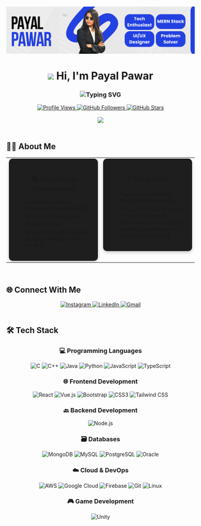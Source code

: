 ![logo](https://github.com/payalpawar9579/payalpawar9579/blob/main/githubbanner.png)

<h1 align="center">
  <img src="https://media.giphy.com/media/hvRJCLFzcasrR4ia7z/giphy.gif" width="30px"> Hi, I'm Payal Pawar
</h1>

<h3 align="center">
  <img src="https://readme-typing-svg.herokuapp.com?font=Fira+Code&weight=600&size=24&duration=3000&pause=1000&color=FFD700&center=true&vCenter=true&width=600&lines=🚀+Full+Stack+Developer;🏆+Smart+India+Hackathon+Winner;🎯+MLSC+Management+Head;💻+Passionate+Coder;🌱+Continuous+Learner" alt="Typing SVG" />
</h3>

<div align="center">
  <a href="https://github.com/payalpawar9579">
    <img src="https://komarev.com/ghpvc/?username=payalpawar9579&label=Profile%20views&color=0e75b6&style=flat" alt="Profile Views" />
  </a>
  <a href="https://github.com/payalpawar9579?tab=followers">
    <img src="https://img.shields.io/github/followers/payalpawar9579?label=Followers&style=social" alt="GitHub Followers">
  </a>
  <a href="https://github.com/payalpawar9579">
    <img src="https://img.shields.io/github/stars/payalpawar9579?label=Stars&style=social" alt="GitHub Stars">
  </a>
</div>

<br>

<div align="center">
  <img src="https://user-images.githubusercontent.com/55389276/140866485-8fb1c876-9a8f-4d6a-98dc-08c4981eaf70.gif" width="600"/>
</div>

<br>

## 👩‍💻 About Me

<div align="center">
  <table>
    <tr>
      <td width="50%" valign="top">
        <div align="center" style="background-color: #1E1E1E; padding: 20px; border-radius: 10px; box-shadow: 0 4px 8px rgba(0,0,0,0.2);">
          <h3>🎓 Education & Achievements</h3>
          <ul align="left">
            <li>Currently studying <strong>Computer Engineering</strong> 🖥️</li>
            <li><strong>Winner of Smart India Hackathon</strong> 🏆</li>
            <li><strong>Microsoft Learn Student Chapter Management Head</strong> 💼</li>
          </ul>
        </div>
      </td>
      <td width="50%" valign="top">
        <div align="center" style="background-color: #1E1E1E; padding: 20px; border-radius: 10px; box-shadow: 0 4px 8px rgba(0,0,0,0.2);">
          <h3>⚡ Quick Facts</h3>
          <ul align="left">
            <li>Passionate about <strong>Full Stack Development</strong> 💻</li>
            <li>Creativity and coding are my perfect blend 🎨</li>
            <li>Open source enthusiast 🌐</li>
            <li>Looking to collaborate on innovative projects 👯</li>
          </ul>
        </div>
      </td>
    </tr>
  </table>
</div>

<br>

## 🌐 Connect With Me

<div align="center">
  <a href="https://www.instagram.com/payal_pixelize/" target="_blank">
    <img src="https://img.shields.io/badge/Instagram-E4405F?style=for-the-badge&logo=instagram&logoColor=white" alt="Instagram"/>
  </a>
  <a href="https://www.linkedin.com/in/payal-pawar-357243288/" target="_blank">
    <img src="https://img.shields.io/badge/LinkedIn-0077B5?style=for-the-badge&logo=linkedin&logoColor=white" alt="LinkedIn"/>
  </a>
  <a href="mailto:payalpawar9579@gmail.com">
    <img src="https://img.shields.io/badge/Gmail-D14836?style=for-the-badge&logo=gmail&logoColor=white" alt="Gmail"/>
  </a>
</div>

<br>

## 🛠️ Tech Stack

<div align="center">
  
  ### 💻 Programming Languages
  <div>
    <img src="https://img.shields.io/badge/C-00599C?style=for-the-badge&logo=c&logoColor=white" alt="C"/>
    <img src="https://img.shields.io/badge/C%2B%2B-00599C?style=for-the-badge&logo=c%2B%2B&logoColor=white" alt="C++"/>
    <img src="https://img.shields.io/badge/Java-ED8B00?style=for-the-badge&logo=openjdk&logoColor=white" alt="Java"/>
    <img src="https://img.shields.io/badge/Python-3776AB?style=for-the-badge&logo=python&logoColor=white" alt="Python"/>
    <img src="https://img.shields.io/badge/JavaScript-F7DF1E?style=for-the-badge&logo=javascript&logoColor=black" alt="JavaScript"/>
    <img src="https://img.shields.io/badge/TypeScript-007ACC?style=for-the-badge&logo=typescript&logoColor=white" alt="TypeScript"/>
  </div>
  
  ### 🌐 Frontend Development
  <div>
    <img src="https://img.shields.io/badge/React-20232A?style=for-the-badge&logo=react&logoColor=61DAFB" alt="React"/>
    <img src="https://img.shields.io/badge/Vue.js-35495E?style=for-the-badge&logo=vue.js&logoColor=4FC08D" alt="Vue.js"/>
    <img src="https://img.shields.io/badge/Bootstrap-563D7C?style=for-the-badge&logo=bootstrap&logoColor=white" alt="Bootstrap"/>
    <img src="https://img.shields.io/badge/CSS3-1572B6?style=for-the-badge&logo=css3&logoColor=white" alt="CSS3"/>
    <img src="https://img.shields.io/badge/Tailwind_CSS-38B2AC?style=for-the-badge&logo=tailwind-css&logoColor=white" alt="Tailwind CSS"/>
  </div>
  
  ### 🔙 Backend Development
  <div>
    <img src="https://img.shields.io/badge/Node.js-43853D?style=for-the-badge&logo=node.js&logoColor=white" alt="Node.js"/>
  </div>
  
  ### 🗃️ Databases
  <div>
    <img src="https://img.shields.io/badge/MongoDB-4EA94B?style=for-the-badge&logo=mongodb&logoColor=white" alt="MongoDB"/>
    <img src="https://img.shields.io/badge/MySQL-00000F?style=for-the-badge&logo=mysql&logoColor=white" alt="MySQL"/>
    <img src="https://img.shields.io/badge/PostgreSQL-316192?style=for-the-badge&logo=postgresql&logoColor=white" alt="PostgreSQL"/>
    <img src="https://img.shields.io/badge/Oracle-F80000?style=for-the-badge&logo=oracle&logoColor=black" alt="Oracle"/>
  </div>
  
  ### ☁️ Cloud & DevOps
  <div>
    <img src="https://img.shields.io/badge/Amazon_AWS-232F3E?style=for-the-badge&logo=amazon-aws&logoColor=white" alt="AWS"/>
    <img src="https://img.shields.io/badge/Google_Cloud-4285F4?style=for-the-badge&logo=google-cloud&logoColor=white" alt="Google Cloud"/>
    <img src="https://img.shields.io/badge/firebase-ffca28?style=for-the-badge&logo=firebase&logoColor=black" alt="Firebase"/>
    <img src="https://img.shields.io/badge/GIT-E44C30?style=for-the-badge&logo=git&logoColor=white" alt="Git"/>
    <img src="https://img.shields.io/badge/Linux-FCC624?style=for-the-badge&logo=linux&logoColor=black" alt="Linux"/>
  </div>
  
  ### 🎮 Game Development
  <div>
    <img src="https://img.shields.io/badge/Unity-100000?style=for-the-badge&logo=unity&logoColor=white" alt="Unity"/>
  </div>
</div>

<br>
